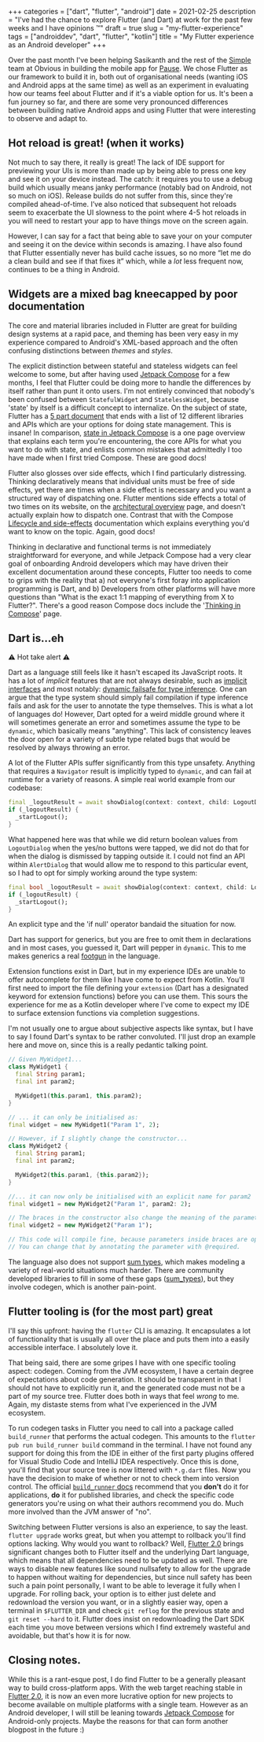 +++
categories = ["dart", "flutter", "android"]
date = 2021-02-25
description = "I've had the chance to explore Flutter (and Dart) at work for the past few weeks and I have opinions :tm:"
draft = true
slug = "my-flutter-experience"
tags = ["androiddev", "dart", "flutter", "kotlin"]
title = "My Flutter experience as an Android developer"
+++

Over the past month I've been helping Sasikanth and the rest of the [Simple] team at Obvious in building the mobile app for [Pause]. We chose Flutter as our framework to build it in, both out of organisational needs (wanting iOS and Android apps at the same time) as well as an experiment in evaluating how our teams feel about Flutter and if it's a viable option for us. It's been a fun journey so far, and there are some very pronounced differences between building native Android apps and using Flutter that were interesting to observe and adapt to.

## Hot reload is great! (when it works)

Not much to say there, it really is great! The lack of IDE support for previewing your UIs is more than made up by being able to press one key and see it on your device instead. The catch: it requires you to use a debug build which usually means janky performance (notably bad on Android, not so much on iOS). Release builds do not suffer from this, since they're compiled ahead-of-time.  I’ve also noticed that subsequent hot reloads seem to exacerbate the UI slowness to the point where 4-5 hot reloads in you will need to restart your app to have things move on the screen again.

However, I can say for a fact that being able to save your on your computer and seeing it on the device within seconds is amazing. I have also found that Flutter essentially never has build cache issues, so no more “let me do a clean build and see if that fixes it” which, while a *lot* less frequent now, continues to be a thing in Android.

## Widgets are a mixed bag kneecapped by poor documentation

The core and material libraries included in Flutter are great for building design systems at a rapid pace, and theming has been very easy in my experience compared to Android's XML-based approach and the often confusing distinctions between _themes_ and _styles_.

The explicit distinction between stateful and stateless widgets can feel welcome to some, but after having used [Jetpack Compose] for a few months, I feel that Flutter could be doing more to handle the differences by itself rather than punt it onto users. I'm not entirely convinced that nobody's been confused between `StatefulWidget` and `StatelessWidget`, because 'state' by itself is a difficult concept to internalize. On the subject of state, Flutter has a [5 part document] that ends with a list of 12 different libraries and APIs which are your options for doing state management. This is insane! In comparison, [state in Jetpack Compose] is a one page overview that explains each term you're encountering, the core APIs for what you want to do with state, and enlists common mistakes that admittedly I too have made when I first tried Compose. These are good docs!

<!-- Flutter developers create state management libraries at nearly the same rate as JavaScript developers create web frameworks. Maybe try educating first? :) -->
<!-- Maybe too much snark-->

Flutter also glosses over side effects, which I find particularly distressing. Thinking declaratively means that individual units must be free of side effects, yet there are times when a side effect is necessary and you want a structured way of dispatching one. Flutter mentions side effects a total of two times on its website, on the [architectural overview] page, and doesn't actually explain how to dispatch one. Contrast that with the Compose [Lifecycle and side-effects] documentation which explains everything you'd want to know on the topic. Again, good docs!

Thinking in declarative and functional terms is not immediately straightforward for everyone, and while Jetpack Compose had a very clear goal of onboarding Android developers which may have driven their excellent documentation around these concepts, Flutter too needs to come to grips with the reality that a) not everyone's first foray into application programming is Dart, and b) Developers from other platforms will have more questions than "What is the exact 1:1 mapping of everything from X to Flutter?". There's a good reason Compose docs include the '[Thinking in Compose]' page.

## Dart is...eh

:warning: Hot take alert :warning:

Dart as a language still feels like it hasn't escaped its JavaScript roots. It has a lot of _implicit_ features that are not always desirable, such as [implicit interfaces] and most notably: [dynamic failsafe for type inference]. One can argue that the type system should simply fail compilation if type inference fails and ask for the user to annotate the type themselves. This is what a lot of languages do! However, Dart opted for a weird middle ground where it will sometimes generate an error and sometimes assume the type to be `dynamic`, which basically means "anything". This lack of consistency leaves the door open for a variety of subtle type related bugs that would be resolved by always throwing an error.

A lot of the Flutter APIs suffer significantly from this type unsafety. Anything that requires a `Navigator` result is implicitly typed to `dynamic`, and can fail at runtime for a variety of reasons. A simple real world example from our codebase:

```dart
final _logoutResult = await showDialog(context: context, child: LogoutDialog());
if (_logoutResult) {
  _startLogout();
}
```

What happened here was that while we did return boolean values from `LogoutDialog` when the yes/no buttons were tapped, we did not do that for when the dialog is dismissed by tapping outside it. I could not find an API within `AlertDialog` that would allow me to respond to this particular event, so I had to opt for simply working around the type system:

```dart
final bool _logoutResult = await showDialog(context: context, child: LogoutDialog()) ?? false;
if (_logoutResult) {
  _startLogout();
}
```

An explicit type and the 'if null' operator bandaid the situation for now.

Dart has support for generics, but you are free to omit them in declarations and in most cases, you guessed it, Dart will pepper in `dynamic`. This to me makes generics a real [footgun] in the language.

Extension functions exist in Dart, but in my experience IDEs are unable to offer autocomplete for them like I have come to expect from Kotlin. You'll first need to import the file defining your `extension` (Dart has a designated keyword for extension functions) before you can use them. This sours the experience for me as a Kotlin developer where I've come to expect my IDE to surface extension functions via completion suggestions.

I'm not usually one to argue about subjective aspects like syntax, but I have to say I found Dart's syntax to be rather convoluted. I'll just drop an example here and move on, since this is a really pedantic talking point.

```dart
// Given MyWidget1...
class MyWidget1 {
  final String param1;
  final int param2;

  MyWidget1(this.param1, this.param2);
}

// ... it can only be initialised as:
final widget = new MyWidget1("Param 1", 2);

// However, if I slightly change the constructor...
class MyWidget2 {
  final String param1;
  final int param2;

  MyWidget2(this.param1, {this.param2});
}

//... it can now only be initialised with an explicit name for param2
final widget1 = new MyWidget2("Param 1", param2: 2);

// The braces in the constructor also change the meaning of the parameters
final widget2 = new MyWidget2("Param 1");

// This code will compile fine, because parameters inside braces are optional.
// You can change that by annotating the parameter with @required.
```

The language also does not support [sum types], which makes modeling a variety of real-world situations much harder. There are community developed libraries to fill in some of these gaps ([sum_types]), but they involve codegen, which is another pain-point.

## Flutter tooling is (for the most part) great

I'll say this upfront: having the `flutter` CLI is amazing. It encapsulates a lot of functionality that is usually all over the place and puts them into a easily accessible interface. I absolutely love it.

That being said, there are some gripes I have with one specific tooling aspect: codegen. Coming from the JVM ecosystem, I have a certain degree of expectations about code generation. It should be transparent in that I should not have to explicitly run it, and the generated code must not be a part of my source tree. Flutter does both in ways that feel _wrong_ to me. Again, my distaste stems from what I've experienced in the JVM ecosystem.

To run codegen tasks in Flutter you need to call into a package called `build_runner` that performs the actual codegen. This amounts to the `flutter pub run build_runner build` command in the terminal. I have not found any support for doing this from the IDE in either of the first party plugins offered for Visual Studio Code and IntelliJ IDEA respectively. Once this is done, you'll find that your source tree is now littered with `*.g.dart` files. Now you have the decision to make of whether or not to check them into version control. The official [`build_runner` docs] recommend that you **don't** do it for applications, **do** it for published libraries, and check the specific code generators you're using on what their authors recommend you do. Much more involved than the JVM answer of "no".

Switching between Flutter versions is also an experience, to say the least. `flutter upgrade` works great, but when you attempt to rollback you'll find options lacking. Why would you want to rollback? Well, [Flutter 2.0] brings significant changes both to Flutter itself and the underlying Dart language, which means that all dependencies need to be updated as well. There are ways to disable new features like sound nullsafety to allow for the upgrade to happen without waiting for dependencies, but since null safety has been such a pain point personally, I want to be able to leverage it fully when I upgrade. For rolling back, your option is to either just delete and redownload the version you want, or in a slightly easier way, open a terminal in `$FLUTTER_DIR` and check `git reflog` for the previous state and `git reset --hard` to it. Flutter does insist on redownloading the Dart SDK each time you move between versions which I find extremely wasteful and avoidable, but that's how it is for now.

## Closing notes.

While this is a rant-esque post, I do find Flutter to be a generally pleasant way to build cross-platform apps. With the web target reaching stable in [Flutter 2.0], it is now an even more lucrative option for new projects to become available on multiple platforms with a single team. However as an Android developer, I will still be leaning towards [Jetpack Compose] for Android-only projects. Maybe the reasons for that can form another blogpost in the future :)

[Simple]: https://simple.org
[Pause]: https://getpause.com
[Jetpack Compose]: https://d.android.com/jetpack/compose
[Implicit interfaces]: https://dart.dev/guides/language/language-tour#implicit-interfaces
[Dynamic failsafe for type inference]: https://dart.dev/guides/language/effective-dart/design#type-inference
[Sum types]: https://chadaustin.me/2015/07/sum-types/
[sum_types]: https://pub.dev/packages/sum_types
[`build_runner` docs]: https://pub.dev/packages/build_runner#source-control
[Flutter 2.0]: https://medium.com/flutter/whats-new-in-flutter-2-0-fe8e95ecc65
[footgun]: https://en.wiktionary.org/wiki/footgun#:~:text=footgun%20(plural%20footguns),shooting%20themselves%20in%20the%20foot.
[5 part document]: https://flutter.dev/docs/development/data-and-backend/state-mgmt
[state in Jetpack Compose]: https://d.android.com/jetpack/compose/state
[architectural overview]: https://flutter.dev/docs/resources/architectural-overview
[lifecycle and side-effects]: https://d.android.com/jetpack/compose/lifecycle
[thinking in compose]: https://developer.android.com/jetpack/compose/mental-model
